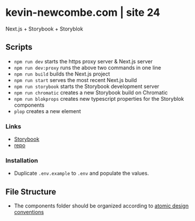 # kevin-newcombe.com | site 24
Next.js + Storybook + Storyblok

## Scripts
* `npm run dev` starts the https proxy server & Next.js server
* `npm run dev:proxy` runs the above two commands in one line
* `npm run build` builds the Next.js project
* `npm run start` serves the most recent Next.js build
* `npm run storybook` starts the Storybook development server
* `npm run chromatic` creates a new Storybook build on Chromatic
* `npm run blokprops` creates new typescript properties for the Storyblok components
* `plop` creates a new element

### Links
* [Storybook](https://main--667afafd42484f6338eadd40.chromatic.com/)
* [repo](https://github.com/kevinnewcombe/kn-site-24)

### Installation
* Duplicate `.env.example` to `.env` and populate the values.

## File Structure
* The components folder should be organized according to [atomic design conventions](https://bradfrost.com/blog/post/atomic-design-and-storybook/)
